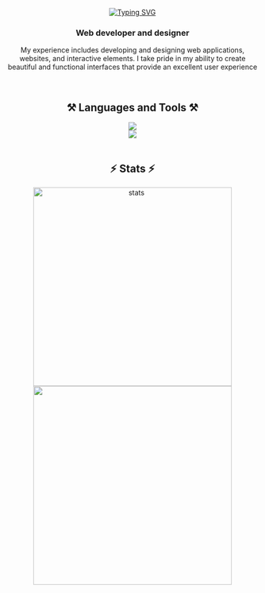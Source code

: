 <p align="center">
  <a align="center" href="https://git.io/typing-svg"><img src="https://readme-typing-svg.demolab.com?font=Montserrat&weight=800&size=24&pause=1000&color=FF5473&center=true&vCenter=true&random=false&width=435&lines=Hi+%F0%9F%91%8B%2C+I'm+Sam!" alt="Typing SVG" /></a>
<p>
  
<h3 align="center">Web developer and designer</h3>
<p align="center">
  My experience includes developing and designing web applications, websites, and interactive elements. I take pride in my ability to create beautiful and functional interfaces that provide an excellent user experience
<p>
<br />


<h2 align="center">⚒️ Languages and Tools ⚒️</h2>
<div align="center">
    <img src="https://skillicons.dev/icons?i=html,css,js,ts,react,nextjs" />
  <br />
    <img src="https://skillicons.dev/icons?i=tailwind,nodejs,express,mongo,git,figma" />
</div>

<br />

<h2 align="center">⚡ Stats ⚡</h2>
<div align=center>
  <img width=400 src="https://github-readme-stats.vercel.app/api?username=BadStandUp" alt="stats"/>
  <br/>
  <img width=400 src="https://github-readme-stats.vercel.app/api/wakatime?username=BadStandUp)](https://github.com/BadStandUp/github-readme-stats)" />
</div>
